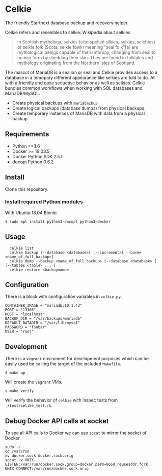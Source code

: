# Celkie

The friendly Startnext database backup and recovery helper.

Celkie refers and resembles to selkie.
Wikipedia about selkies:

> In Scottish mythology, selkies (also spelled silkies, sylkies, selchies) or selkie folk (Scots: selkie fowk) meaning "seal folk"[a] are mythological beings capable of therianthropy, changing from seal to human form by shedding their skin. They are found in folktales and mythology originating from the Northern Isles of Scotland. 

The mascot of MariaDB is a sealion or seal and Celkie provides access to a database in a temopary different appearance like selkies are told to do. All with a friendly and quite seductive behavior as well as selkies.
Celkie bundles common workflows when working with SQL databases and MariaDB/MySQL.

* Create physical backups with `mariabackup`
* Create logical backups (database dumps) from physical backups
* Create temporary instances of MariaDB with data from a physical backup 

## Requirements

* Python >=3.6
* Docker >= 19.03.5
* Docker Python SDK 2.5.1
* docopt Python 0.6.2

## Install 

Clone this repository.


### Install required Python modules

With Ubuntu 18.04 Bionic:

```
$ sudo apt install python3-docopt python3-docker
```

## Usage 

```
  celkie list
  celkie backup [--database <database>] [--incremental --base=<name_of_full_backup>]
  celkie dump --backup <name_of_full_backup> [--database <database> ] [--tables <table> ... ]
  celkie restore <backupname>
```

## Configuration

There is a block with configuration variables in `celkie.py`.

```
CONTAINER_IMAGE = "mariadb:10.1.43"
PORT = "13306"
HOST = "localhost"
BACKUP_DIR = "/var/backups/mariadb"
DEFAULT_DATADIR = "/var/lib/mysql"
PASSWORD = "foobar"
USER = "root"
```

## Development 

There is a `vagrant` enviroment for development purposes which can be easily used be calling the target of the included `Makefile`.

```
$ make up
```
Will create the `vagrant` VMs.

```
$ make verify
```

Will verify the behavior of `celkie` with Inspec tests from `./test/celike_test.rb`.

## Debug Docker API calls at socket

To see all API calls to Docker we can use `socat` to mirror the socket of Docker.

```
sudo -s
cd /var/run
mv docker.sock docker.sock.orig
socat -v UNIX-LISTEN:/var/run/docker.sock,group=docker,perm=0660,reuseaddr,fork UNIX-CONNECT:/var/run/docker.sock.orig
```
